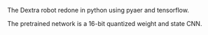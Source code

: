 The Dextra robot redone in python using pyaer and tensorflow.

The pretrained network is a 16-bit quantized weight and state CNN.

